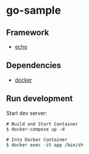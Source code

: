 # go-sample

## Framework

* [echo](https://echo.labstack.com/)

## Dependencies

* [docker](https://docs.docker.com/)

## Run development

Start dev server:

```
# Build and Start Container
$ docker-compose up -d

# Into Docker Container
$ docker exec -it app /bin/sh
```
